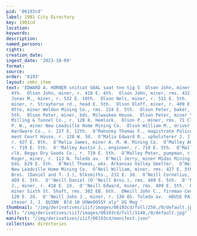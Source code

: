 ```yaml
---
pid: '06193cd'
label: 1901 City Directory
key: 1901cd
location: 
keywords: 
description: 
named_persons: 
rights: 
creation_date: 
ingest_date: '2023-10-09'
format: 
source: 
order: '6193'
layout: cmhc_item
text: 'EDWARD A. HORNER snitcat GOAL saat tne tig 5  Olson John, miner, bds. 113 E.
  4th.  Olson John, miner, r. 410 E. 4th.  Olson John, miner, rms. 432 E. 6th.  Olson
  Jonas M., miner, r. 532 E. 10th.  Olson Nels, miner, r. 511 E. 5th.  Olson Ole,
  miner, r. Strayhorse rd., head E. 5th.  Olson Oloff, miner, r. 409 E. 10th.  Olson
  Otto, miner Weldon Mining Co., rms. 224 E. 5th.  Olson Peter, baker, rms. 224 E.
  5th.  Olson Peter, miner, bds. Milwaukee House.  Olson Peter, miner Yak Mining,
  Milling & Tunnel Co., r. 128 8. Hemlock.  Olson P., miner, rms. 71 Clarendon Blk.  Olson
  P. W., miner New Leadville Home Mining Co.  Olson William M., driver H. H. Tomkins
  Hardware Co., r. 227 E. 12th.  O’Mahoney Thomas F., magistrate Police Court, base-
  ment Court House, r. 128 W. 3d.  O’Malia Edward R., upholsterer J. J. Moynahan,
  r. 427 E. 8th.  O’Malia James, miner A. M. W. Mining Co.  O’Malley Annie Miss, clk.,
  r. 719 E. 5th.  O''Malley Austin J., engineer, r. 719 E. 5th.  O’Malley Maggie Miss,
  clk. Beggs Dry Goods Co., r. 719 E. 5th.  O’Malley Peter, pumpman, r. 719 E. 5th.  O’Melia
  Roger, miner, r. 113 N. Toledo av.  O’Neil Jerry, miner Midas Mining & Leasing Co.,
  bds. 629 E. 5th.  O’Neil Thomas, wks. Arkansas Valley Smelter.  O’Neil Thomas, miner
  New Leadville Home Mining Co.  O’Neil William, miner, rms. 427 E. 5th.  O''Neill
  Bros. (Daniel and T. J.), blksmiths., 232 E. 3d.  O’Neill Cornelius, miner, rms.
  409 E. 5th.  O''Neill Daniel (O''Neill Bros.), rms. 409 E. 5th.  O''Neill Dennis
  J., miner, r. 418 E. 2d.  O''Neill Edward, miner, rms. 409 E. 5th.  O''Neill Harry,
  miner Sixth St. Shaft, rms. 302 EB. 6th.  ONeill John C., fireman Central Fire Station,
  120 E. 2d.  O''Neill John J., miner, r. 130 8S. Toledo av.  HOUSE PAINTING, ntti
  stezer J, J. QUINN  Bld 10 UOWeOOSSY aly" UG Mog '
thumbnail: "/img/derivatives/iiif/images/06193cd/full/250,/0/default.jpg"
full: "/img/derivatives/iiif/images/06193cd/full/1140,/0/default.jpg"
manifest: "/img/derivatives/iiif/06193cd/manifest.json"
collection: directories
---
```

